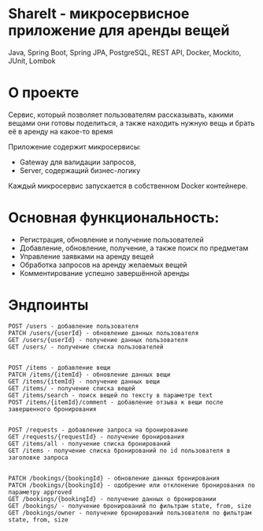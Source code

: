 # ShareIt - микросервисное приложение для аренды вещей

Java, Spring Boot, Spring JPA, PostgreSQL, REST API, Docker, Mockito, JUnit, Lombok

# О проекте

Сервис, который позволяет пользователям рассказывать, какими вещами они готовы поделиться, а также находить нужную вещь
и брать её в аренду на какое-то время

Приложение содержит микросервисы:

- Gateway для валидации запросов,
- Server, содержащий бизнес-логику

Каждый микросервис запускается в собственном Docker контейнере.

# Основная функциональность:

- Регистрация, обновление и получение пользователей
- Добавление, обновление, получение, а также поиск по предметам
- Управление заявками на аренду вещей
- Обработка запросов на аренду желаемых вещей
- Комментирование успешно завершённой аренды

# Эндпоинты

    POST /users - добавление пользователя
    PATCH /users/{userId} - обновление данных пользователя
    GET /users/{userId} - получение данных пользователя
    GET /users/ - получение списка пользователей


    POST /items - добавление вещи
    PATCH /items/{itemId} - обновление данных вещи
    GET /items/{itemId} - получение данных вещи
    GET /items/ - получение списка вещей
    GET /items/search - поиск вещей по тексту в параметре text
    POST /items/{itemId}/comment - добавление отзыва к вещи после завершенного бронирования


    POST /requests - добавление запроса на бронирование
    GET /requests/{requestId} - получение бронирования
    GET /items/all - получение списка бронирований
    GET /items - получение списка бронирований по id пользователя в заголовке запроса


    PATCH /bookings/{bookingId} - обновление данных бронирования
    PATCH /bookings/{bookingId} - одобрение или отклонение бронирования по параметру approved
    GET /bookings/{bookingId} - получение данных о бронировании
    GET /bookings/ - получение бронирований по фильтрам state, from, size
    GET /bookings/owner - получение бронирований пользователя по фильтрам state, from, size
